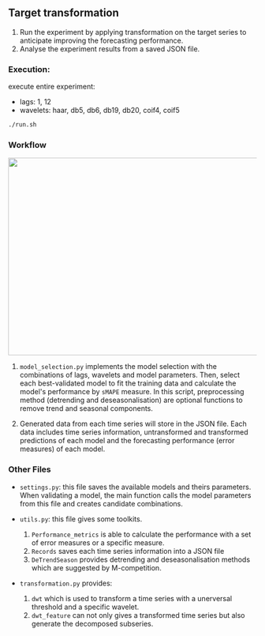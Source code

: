 ## Target transformation

1. Run the experiment by applying transformation on the target series to anticipate improving the forecasting performance.
2. Analyse the experiment results from a saved JSON file.

### Execution:
<!-- for testing:
- lags: 1, 12
- wavelets: haar, db5, db6, db19, db20, coif4, coif5
```bash
./run_test.sh
``` -->
execute entire experiment:
- lags: 1, 12
- wavelets: haar, db5, db6, db19, db20, coif4, coif5
```bash
./run.sh
```

### Workflow
<img src="https://imgur.com/NiWCgUn.png" width="900" height="400">


1. <code>model_selection.py</code> implements the model selection with the combinations of lags, wavelets and model parameters. Then, select each best-validated model to fit the training data and calculate the model's performance by <code>sMAPE</code> measure. In this script, preprocessing method (detrending and deseasonalisation) are optional functions to remove trend and seasonal components.

2. Generated data from each time series will store in the JSON file. Each data includes time series information, untransformed and transformed predictions of each model and the forecasting performance (error measures) of each model.

### Other Files

- <code>settings.py</code>: this file saves the available models and theirs parameters. When validating a model, the main function calls the model parameters from this file and creates candidate combinations.

- <code>utils.py</code>: this file gives some toolkits.
  1. <code>Performance_metrics</code> is able to calculate the performance with a set of error measures or a specific measure.
  2. <code>Records</code> saves each time series information into a JSON file
  3. <code>DeTrendSeason</code> provides detrending and deseasonalisation methods which are suggested by M-competition.

- <code>transformation.py</code> provides:
  1. <code>dwt</code> which is used to transform a time series with a unerversal threshold and a specific wavelet.
  2. <code>dwt_feature</code> can not only gives a transformed time series but also generate the decomposed subseries.
